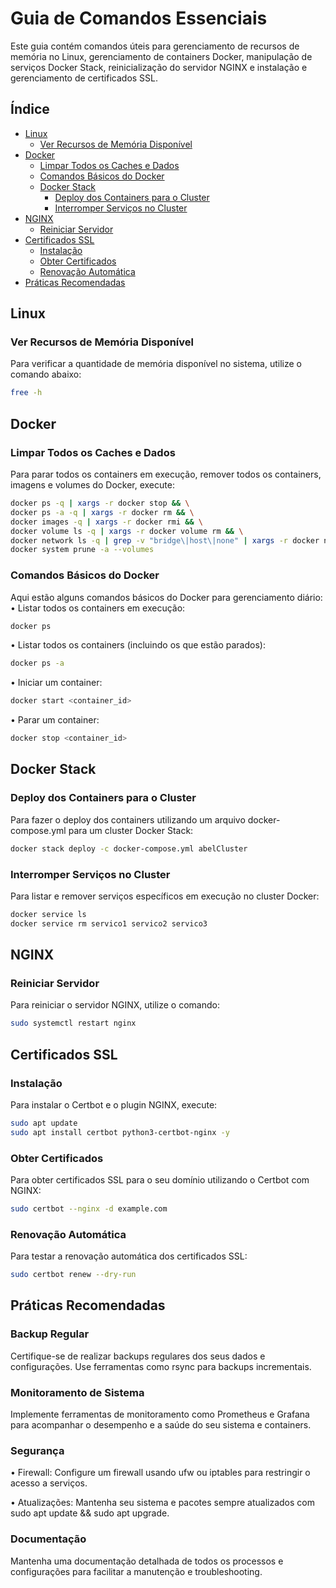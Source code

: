 # Guia de Comandos Essenciais

Este guia contém comandos úteis para gerenciamento de recursos de memória no Linux, gerenciamento de containers Docker, manipulação de serviços Docker Stack, reinicialização do servidor NGINX e instalação e gerenciamento de certificados SSL.

## Índice
- [Linux](#linux)
  - [Ver Recursos de Memória Disponível](#ver-recursos-de-memória-disponível)
- [Docker](#docker)
  - [Limpar Todos os Caches e Dados](#limpar-todos-os-caches-e-dados)
  - [Comandos Básicos do Docker](#comandos-básicos-do-docker)
  - [Docker Stack](#docker-stack)
    - [Deploy dos Containers para o Cluster](#deploy-dos-containers-para-o-cluster)
    - [Interromper Serviços no Cluster](#interromper-serviços-no-cluster)
- [NGINX](#nginx)
  - [Reiniciar Servidor](#reiniciar-servidor)
- [Certificados SSL](#certificados-ssl)
  - [Instalação](#instalação)
  - [Obter Certificados](#obter-certificados)
  - [Renovação Automática](#renovação-automática)
- [Práticas Recomendadas](#práticas-recomendadas)

## Linux

### Ver Recursos de Memória Disponível
Para verificar a quantidade de memória disponível no sistema, utilize o comando abaixo:
```bash
free -h
```

## Docker

### Limpar Todos os Caches e Dados
Para parar todos os containers em execução, remover todos os containers, imagens e volumes do Docker, execute:
```bash
docker ps -q | xargs -r docker stop && \
docker ps -a -q | xargs -r docker rm && \
docker images -q | xargs -r docker rmi && \
docker volume ls -q | xargs -r docker volume rm && \
docker network ls -q | grep -v "bridge\|host\|none" | xargs -r docker network rm && \
docker system prune -a --volumes
```

### Comandos Básicos do Docker

Aqui estão alguns comandos básicos do Docker para gerenciamento diário:
•	Listar todos os containers em execução:
```bash
docker ps
```

•	Listar todos os containers (incluindo os que estão parados):
```bash
docker ps -a
```

•	Iniciar um container:
```bash
docker start <container_id>
```

•	Parar um container:
```bash
docker stop <container_id>
```

## Docker Stack

### Deploy dos Containers para o Cluster
Para fazer o deploy dos containers utilizando um arquivo docker-compose.yml para um cluster Docker Stack:
```bash
docker stack deploy -c docker-compose.yml abelCluster
```

### Interromper Serviços no Cluster
Para listar e remover serviços específicos em execução no cluster Docker:
```bash
docker service ls
docker service rm servico1 servico2 servico3
```

## NGINX

### Reiniciar Servidor
Para reiniciar o servidor NGINX, utilize o comando:
```bash
sudo systemctl restart nginx
```

## Certificados SSL

### Instalação
Para instalar o Certbot e o plugin NGINX, execute:
```bash
sudo apt update
sudo apt install certbot python3-certbot-nginx -y
```

### Obter Certificados
Para obter certificados SSL para o seu domínio utilizando o Certbot com NGINX:
```bash
sudo certbot --nginx -d example.com
```

### Renovação Automática
Para testar a renovação automática dos certificados SSL:
```bash
sudo certbot renew --dry-run
```

## Práticas Recomendadas

### Backup Regular
Certifique-se de realizar backups regulares dos seus dados e configurações. Use ferramentas como rsync para backups incrementais.

### Monitoramento de Sistema
Implemente ferramentas de monitoramento como Prometheus e Grafana para acompanhar o desempenho e a saúde do seu sistema e containers.

### Segurança
•	Firewall: Configure um firewall usando ufw ou iptables para restringir o acesso a serviços.

•	Atualizações: Mantenha seu sistema e pacotes sempre atualizados com sudo apt update && sudo apt upgrade.

### Documentação
Mantenha uma documentação detalhada de todos os processos e configurações para facilitar a manutenção e troubleshooting.
